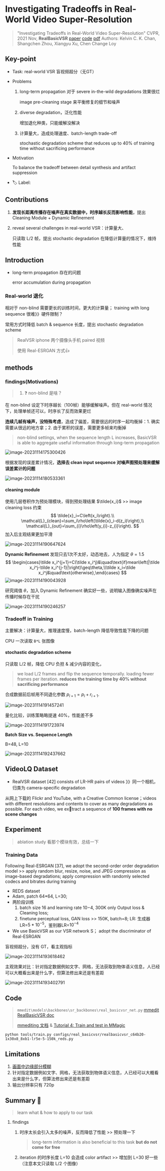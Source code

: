 # Investigating Tradeoffs in Real-World Video Super-Resolution

> "Investigating Tradeoffs in Real-World Video Super-Resolution" CVPR, 2021 Nov, **RealBasicVSR**
> [paper](http://arxiv.org/abs/2111.12704v1) [code](https://github.com/ckkelvinchan/RealBasicVSR) 
> [pdf](./2021_11_CVPR_Investigating-Tradeoffs-in-Real-World-Video-Super-Resolution.pdf)
> Authors: Kelvin C. K. Chan, Shangchen Zhou, Xiangyu Xu, Chen Change Loy

## Key-point

- Task: real-world VSR 盲视频超分（无GT）

- Problems

  1.  long-term propagation 对于 severe in-the-wild degradations 效果很烂

      image pre-cleaning stage 来平衡修复的细节和噪声

  2. diverse degradation，泛化性能

     增加退化种类，只能缓解没解决

  3. 计算量大，造成处理速度、batch-length trade-off

     stochastic degradation scheme that reduces up to 40% of training time without sacrificing performance

- Motivation

  To balance the tradeoff between detail synthesis and artifact suppression

- :label: Label:



## Contributions

1. **发现长距离传播存在噪声在真实数据中，时序越长反而影响性能**，提出 Cleaning Module + Dynamic Refinement

2. reveal several challenges in real-world VSR：计算量大、

   只读取 L/2 帧，提出 stochastic degradation 在降低计算量的情况下，维持性能



## Introduction

- long-term propagation 存在的问题

  error accumulation during propagation



### Real-world 退化

相对于 non-blind 需要更长的训练时间，更大的计算量； training with long sequence 很难》》硬件限制？

常用方式时降低 batch & sequence 长度，提出 stochastic degradation scheme

> RealVSR iphone 两个摄像头手机 paired 视频
>
> 使用 Real-ESRGAN 方式:+1:



## methods

### findings(Motivations)

> 1. :question: non-blind 是啥？

在 non-blind 设定下时序越长（100帧）能够缓解噪声。但在 real-world 情况下，处理单帧还可以，时序长了反而效果更烂

**连续几帧有噪声，没特殊考虑**，造成了偏差，需要很远的时序一起均衡掉：1. 确实需要从很远的地方拿；2. 由于累积的误差，需要更多帧来均衡掉

> non-blind settings, when the sequence length L increases, BasicVSR is able to aggregate useful information through long-term propagation 

![image-20231114175300426](docs/2021_11_CVPR_Investigating-Tradeoffs-in-Real-World-Video-Super-Resolution_Note/image-20231114175300426.png)



根据发现的误差累计情况，**选择去 clean input sequence 对噪声图预处理来缓解误差累计的问题**

![image-20231114180533361](docs/2021_11_CVPR_Investigating-Tradeoffs-in-Real-World-Video-Super-Resolution_Note/image-20231114180533361.png)

#### **cleaning module**

使用几层卷积作为预处理模块，得到预处理结果 $\tilde{x_i}$ >> image cleaning loss 约束
$$
\tilde{x}_i=C\left(x_i\right).\\
\mathcal{L}_{clean}=\sum_i\rho\left(\tilde{x}_i-d(z_i)\right),\\
\mathcal{L}_{out}=\sum_{i}\rho\left(y_{i}-z_{i}\right).
$$
加入后主观结果更加平滑

![image-20231114190647624](docs/2021_11_CVPR_Investigating-Tradeoffs-in-Real-World-Video-Super-Resolution_Note/image-20231114190647624.png)



**Dynamic Refinement**
发现只去1次不太好，动态地去，人为指定 $\theta=1.5$
$$
\begin{cases}\tilde x_i^{j+1}=C(\tilde x_i^j)&\quad\text{if}mean\left(|\tilde x_i^j-\tilde x_i^{j-1}|\right)\geq\theta,\\\tilde x_i=\tilde x_i^j&\quad\text{otherwise},\end{cases}
$$
![image-20231114190043928](docs/2021_11_CVPR_Investigating-Tradeoffs-in-Real-World-Video-Super-Resolution_Note/image-20231114190043928.png)

研究阈值 $\theta$，加入 Dynamic Refinement 确实好一些，说明输入图像确实噪声在传播时候存在干扰

![image-20231114190246257](docs/2021_11_CVPR_Investigating-Tradeoffs-in-Real-World-Video-Super-Resolution_Note/image-20231114190246257.png)



### Tradeoff in Training

主要解决：计算量大，推理速度慢，batch-length 降低导致性能下降的问题

CPU 一次读取 `B*L` 张图像 

#### **stochastic degradation scheme**

只读取 L/2 帧，降低 CPU 负担 & 减少内容的变化， 

> we load L/2 frames and flip the sequence temporally. loading fewer frames per iteration. **reduces the training time by 40% without sacrificing performance**

合成数据前后帧用不同退化参数 $p_{i+1}=p_i+r_{i+1}.$

![image-20231114191457241](docs/2021_11_CVPR_Investigating-Tradeoffs-in-Real-World-Video-Super-Resolution_Note/image-20231114191457241.png)

量化比较，训练策略略提速 40%，性能差不多

![image-20231114191723974](docs/2021_11_CVPR_Investigating-Tradeoffs-in-Real-World-Video-Super-Resolution_Note/image-20231114191723974.png)



**Batch Size vs. Sequence Length**

B=48, L=10

![image-20231114192437662](docs/2021_11_CVPR_Investigating-Tradeoffs-in-Real-World-Video-Super-Resolution_Note/image-20231114192437662.png)

## VideoLQ Dataset

- RealVSR dataset [42] consists of LR-HR pairs of videos 》》同一个相机，归类为 camera-specific degradation

从网上下载的 Flickr and YouTube, with a Creative Common license；videos with different resolutions and contents to cover as many degradations as possible. For each video, we extract a sequence of **100 frames with no scene changes**





## Experiment

> ablation study 看那个模块有效，总结一下

### Training Data

Following Real-ESRGAN [37], we adopt the second-order order degradation model >> apply random blur, resize, noise, and JPEG compression as image-based degradations; apply compression with randomly selected codecs and bitrates during training

- REDS dataset
- Adam, patch 64*64, L=30; 
- 两阶段训练
  1. batch size 16 and learning rate 10−4, 300K only Output loss & Cleaning loss; 
  2. finetune  perceptual loss, GAN loss >> 150K, batch=8; LR: 生成器 LR=$5*10^{-5}$，鉴别器LR=$10^{-4}$
- We use BasicVSR as our VSR network S； adopt the discriminator of Real-ESRGAN



盲视频超分，没有 GT，看主观指标

![image-20231114193618462](docs/2021_11_CVPR_Investigating-Tradeoffs-in-Real-World-Video-Super-Resolution_Note/image-20231114193618462.png)

主观效果对比：针对指定数据例如文字、网格，无法获取到物体语义信息，人已经可以大概看出来是什么字，但算法修出来还是有差距

![image-20231114193402791](docs/2021_11_CVPR_Investigating-Tradeoffs-in-Real-World-Video-Super-Resolution_Note/image-20231114193402791.png)



## Code

> `mmedit\models\backbones\sr_backbones\real_basicvsr_net.py`
> [mmedit RealBasicVSR doc](https://github.com/open-mmlab/mmagic/blob/main/configs/real_basicvsr/README.md)
>
> [mmediting 文档](https://zyhmmediting-zh.readthedocs.io/zh-cn/latest/get_started/overview.html) & [Tutorial 4: Train and test in MMagic](https://github.com/open-mmlab/mmagic/blob/main/docs/en/user_guides/train_test.md#tutorial-4-train-and-test-in-mmagic)

```
python tools/train.py configs/real_basicvsr/realbasicvsr_c64b20-1x30x8_8xb1-lr5e-5-150k_reds.py
```







## Limitations

1. [画面中边缘部分模糊](https://github.com/ckkelvinchan/RealBasicVSR/issues/74)
2. 针对指定数据例如文字、网格，无法获取到物体语义信息，人已经可以大概看出来是什么字，但算法修出来还是有差距
3. 输出分辨率只有 720p





## Summary :star2:

> learn what & how to apply to our task



1. findings

   1. 时序太长会引入太多的噪声，反而降低了性能 >> 预处理一下

      > long-term information is also beneficial to this task **but do not come for free**

   2. iteration 的时序长度 L=10 会造成 color artifact >> 增加到 L=30 好一些 （注意本文只读取 L/2 个图像）
